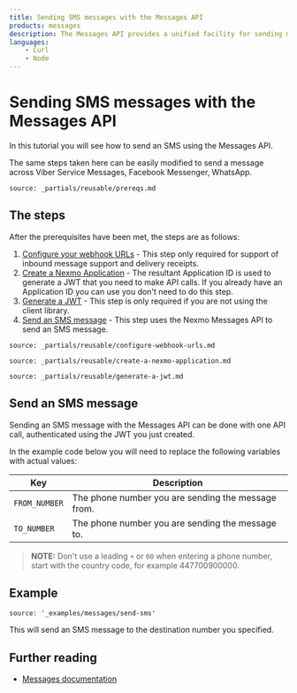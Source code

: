 ```yaml
---
title: Sending SMS messages with the Messages API
products: messages
description: The Messages API provides a unified facility for sending messages over multiple channel types. This tutorial looks at sending messages over the SMS channel using the Messages API.
languages:
    - Curl
    - Node
---
```


# Sending SMS messages with the Messages API

In this tutorial you will see how to send an SMS using the Messages API.

The same steps taken here can be easily modified to send a message across Viber Service Messages, Facebook Messenger, WhatsApp.

```partial
source: _partials/reusable/prereqs.md
```

## The steps

After the prerequisites have been met, the steps are as follows:

1. [Configure your webhook URLs](#configure-your-webhook-urls) - This step only required for support of inbound message support and delivery receipts.
2. [Create a Nexmo Application](#create-a-nexmo-application) - The resultant Application ID is used to generate a JWT that you need to make API calls. If you already have an Application ID you can use you don't need to do this step.
3. [Generate a JWT](#generate-a-jwt) - This step is only required if you are not using the client library.
4. [Send an SMS message](#send-an-sms-message) - This step uses the Nexmo Messages API to send an SMS message.

```partial
source: _partials/reusable/configure-webhook-urls.md
```

```partial
source: _partials/reusable/create-a-nexmo-application.md
```

```partial
source: _partials/reusable/generate-a-jwt.md
```

## Send an SMS message

Sending an SMS message with the Messages API can be done with one API call, authenticated using the JWT you just created.

In the example code below you will need to replace the following variables with actual values:

Key | Description
-- | --
`FROM_NUMBER` | The phone number you are sending the message from.
`TO_NUMBER` | The phone number you are sending the message to.

> **NOTE:** Don't use a leading `+` or `00` when entering a phone number, start with the country code, for example 447700900000.

## Example

```building_blocks
source: '_examples/messages/send-sms'
```

This will send an SMS message to the destination number you specified.

## Further reading

* [Messages documentation](/messages/overview)
